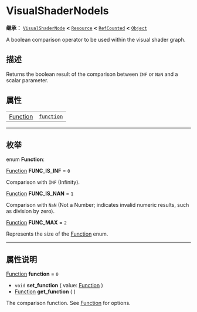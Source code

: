 <!-- ⚠ 请勿编辑本文件 ⚠ -->
<!-- 本文档使用脚本从 WeDot 引擎源码仓库生成。 -->
<!-- 生成脚本：https://github.com/WeDot-Engine/WeDot/tree/master/doc/tools/make_md.py； -->
<!-- 原文件：https://github.com/WeDot-Engine/WeDot/tree/master/doc/classes/VisualShaderNodeIs.xml。 -->

<div id="_class_visualshadernodeis"></div>

# VisualShaderNodeIs

**继承：** [`VisualShaderNode`](class_visualshadernode.md) **<** [`Resource`](class_resource.md) **<** [`RefCounted`](class_refcounted.md) **<** [`Object`](class_object.md)

A boolean comparison operator to be used within the visual shader graph.

## 描述

Returns the boolean result of the comparison between `INF` or `NaN` and a scalar parameter.

## 属性

|||
|:-:|:--|
| [Function](#enum_visualshadernodeis_function) | [`function`](class_visualshadernodeis.md#class_visualshadernodeis_property_function) | ``0`` |

<!-- rst-class:: classref-section-separator -->

---

## 枚举

<div id="_class_enum_visualshadernodeis_function"></div>

enum **Function**: <div id="enum_visualshadernodeis_function"></div>

<div id="_class_visualshadernodeis_constant_func_is_inf"></div>

[Function](#enum_visualshadernodeis_function) **FUNC_IS_INF** = ``0``

Comparison with `INF` (Infinity).

<div id="_class_visualshadernodeis_constant_func_is_nan"></div>

[Function](#enum_visualshadernodeis_function) **FUNC_IS_NAN** = ``1``

Comparison with `NaN` (Not a Number; indicates invalid numeric results, such as division by zero).

<div id="_class_visualshadernodeis_constant_func_max"></div>

[Function](#enum_visualshadernodeis_function) **FUNC_MAX** = ``2``

Represents the size of the [Function](#enum_visualshadernodeis_function) enum.

<!-- rst-class:: classref-section-separator -->

---

## 属性说明

<div id="_class_visualshadernodeis_property_function"></div>

[Function](#enum_visualshadernodeis_function) **function** = ``0`` <div id="class_visualshadernodeis_property_function"></div>

- `void` **set_function** ( value: [Function](#enum_visualshadernodeis_function) )
- [Function](#enum_visualshadernodeis_function) **get_function** ( )

The comparison function. See [Function](#enum_visualshadernodeis_function) for options.

[^virtual]: 本方法通常需要用户覆盖才能生效。
[^const]: 本方法无副作用，不会修改该实例的任何成员变量。
[^vararg]: 本方法除了能接受在此处描述的参数外，还能够继续接受任意数量的参数。
[^constructor]: 本方法用于构造某个类型。
[^static]: 调用本方法无需实例，可直接使用类名进行调用。
[^operator]: 本方法描述的是使用本类型作为左操作数的有效运算符。
[^bitfield]: 这个值是由下列位标志构成位掩码的整数。
[^void]: 无返回值。
